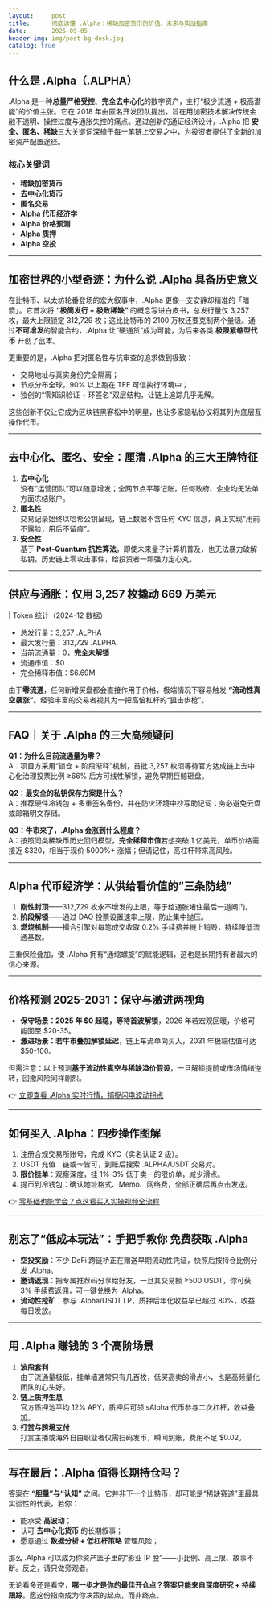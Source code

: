 ```yaml
---
layout:     post
title:      彻底读懂 .Alpha：稀缺加密货币的价值、未来与实战指南
date:       2025-09-05
header-img: img/post-bg-desk.jpg
catalog: true
---
```


## 什么是 .Alpha（.ALPHA）  
.Alpha 是一种**总量严格受控**、**完全去中心化**的数字资产，主打“极少流通 + 极高潜能”的价值主张。它在 2018 年由匿名开发团队提出，旨在用加密技术解决传统金融不透明、操控过度与通胀失控的痛点。通过创新的通证经济设计，.Alpha 把 **安全、匿名、稀缺**三大关键词深植于每一笔链上交易之中，为投资者提供了全新的加密资产配置途径。

### 核心关键词
- **稀缺加密货币**
- **去中心化货币**
- **匿名交易**
- **Alpha 代币经济学**
- **Alpha 价格预测**
- **Alpha 质押**
- **Alpha 空投**

---

## 加密世界的小型奇迹：为什么说 .Alpha 具备历史意义  

在比特币、以太坊轮番登场的宏大叙事中，.Alpha 更像一支安静却精准的「暗箭」。它首次将 **“极简发行 + 极致稀缺”** 的概念写进白皮书，总发行量仅 3,257 枚，最大上限锁定 312,729 枚；这比比特币的 2100 万枚还要克制两个量级。通过**不可增发**的智能合约，.Alpha 让“硬通货”成为可能，为后来各类 **极限紧缩型代币** 开创了蓝本。

更重要的是，.Alpha 把对匿名性与抗审查的追求做到极致：  
- 交易地址与真实身份完全隔离；  
- 节点分布全球，90% 以上跑在 TEE 可信执行环境中；  
- 独创的“零知识验证 + 环签名”双层结构，让链上追踪几乎无解。  

这些创新不仅让它成为区块链黑客松中的明星，也让多家隐私协议将其列为底层互操作代币。

---

## 去中心化、匿名、安全：厘清 .Alpha 的三大王牌特征  
1. **去中心化**  
   没有“运营团队”可以随意增发；全网节点平等记账，任何政府、企业均无法单方面冻结账户。  
2. **匿名性**  
   交易记录始终以哈希公钥呈现，链上数据不含任何 KYC 信息，真正实现“用前不露脸，用后不留痕”。  
3. **安全性**  
   基于 **Post-Quantum 抗性算法**，即使未来量子计算机普及，也无法暴力破解私钥。历史链上零攻击事件，给投资者一颗强力定心丸。

---

## 供应与通胀：**仅用 3,257 枚撬动 669 万美元**  
| Token 统计（2024-12 数据）  
- 总发行量：3,257 .ALPHA  
- 最大发行量：312,729 .ALPHA  
- 当前流通量：0，**完全未解锁**  
- 流通市值：$0  
- 完全稀释市值：$6.69M  

由于**零流通**，任何新增买盘都会直接作用于价格，极端情况下容易触发 **“流动性真空暴涨”**。经验丰富的交易者视其为一把高倍杠杆的“狙击步枪”。

---

## FAQ｜关于 .Alpha 的三大高频疑问  

**Q1：为什么目前流通量为零？**  
A：项目方采用“锁仓 + 阶段渐释”机制，首批 3,257 枚须等待官方达成链上去中心化治理投票比例 ≥66% 后方可线性解锁，避免早期巨鲸砸盘。

**Q2：最安全的私钥保存方案是什么？**  
A：推荐硬件冷钱包 + 多重签名备份，并在防火环境中抄写助记词；务必避免云盘或邮箱明文存储。

**Q3：牛市来了，.Alpha 会涨到什么程度？**  
A：按照同类稀缺币历史回归模型，**完全稀释市值**若想突破 1 亿美元，单币价格需接近 $320，相当于现价 5000%+ 涨幅；但请记住，高杠杆带来高风险。

---

## Alpha 代币经济学：从供给看价值的“三条防线”  
1. **刚性封顶**——312,729 枚永不增发的上限，等于给通胀堵住最后一道闸门。  
2. **阶段解锁**——通过 DAO 投票设置速率上限，防止集中抛压。  
3. **燃烧机制**——撮合引擎对每笔成交收取 0.2% 手续费并链上销毁，持续降低流通基数。  

三重保险叠加，使 .Alpha 拥有“通缩螺旋”的赋能逻辑，这也是长期持有者最大的信心来源。

---

## 价格预测 2025-2031：保守与激进两视角  
- **保守场景：2025 年 $0 起稳，等待首波解锁**，2026 年若宏观回暖，价格可能回至 $20-35。  
- **激进场景：若牛市叠加解锁延迟**，链上车流单向买入，2031 年极端估值可达 $50-100。  

但需注意：以上预测**基于流动性真空与稀缺溢价假设**，一旦解锁提前或市场情绪逆转，回撤风险同样剧烈。

👉 [立即查看 .Alpha 实时行情，捕捉闪电波动拐点](https://okxdog.com/)

---

## 如何买入 .Alpha：四步操作图解  
1. 注册合规交易所账号，完成 KYC（实名认证 2 级）。  
2. USDT 充值：链或卡皆可，到账后搜索 .ALPHA/USDT 交易对。  
3. **限价挂单**：观察深度，挂 1%-3% 低于卖一的限价单，减少滑点。  
4. 提币到冷钱包：确认地址格式、Memo、网络费，全部正确后再点击发送。

👉 [零基础也能学会？点这看买入实操视频全流程](https://okxdog.com/)

---

## 别忘了“低成本玩法”：手把手教你 **免费获取 .Alpha**  
- **空投奖励**：不少 DeFi 跨链桥正在赠送早期流动性凭证，快照后按持仓比例分发 .Alpha。  
- **邀请返现**：把专属推荐码分享给好友，一旦其交易额 ≥500 USDT，你可获 3% 手续费返佣，可一键兑换为 .Alpha。  
- **流动性挖矿**：参与 .Alpha/USDT LP，质押后年化收益早已超过 80%，收益每日发放。

---

## 用 .Alpha 赚钱的 3 个高阶场景  
1. **波段套利**  
   由于流通量极低，挂单墙通常只有几百枚，低买高卖的滑点小，也是高频量化团队的心头好。  
2. **链上质押生息**  
   官方质押池平均 12% APY，质押后可领 sAlpha 代币参与二次杠杆，收益叠加。  
3. **打赏与跨境支付**  
   打赏主播或海外自由职业者仅需扫码发币，瞬间到账，费用不足 $0.02。

---

## 写在最后：.Alpha 值得长期持仓吗？  
答案在 **“胆量”与“认知”** 之间。它并非下一个比特币，却可能是“稀缺赛道”里最具实验性的代表。若你：

- 能承受 **高波动**；  
- 认可 **去中心化货币** 的长期叙事；  
- 愿意通过 **数据分析 + 低杠杆策略** 管理风险；  

那么 .Alpha 可以成为你资产篮子里的“影业 IP 股”——小比例、高上限、故事不断。反之，请只做旁观者。

无论看多还是看空，**哪一步才是你的最佳开仓点？答案只能来自深度研究 + 持续跟踪**。愿这份指南成为你决策的起点，而非终点。